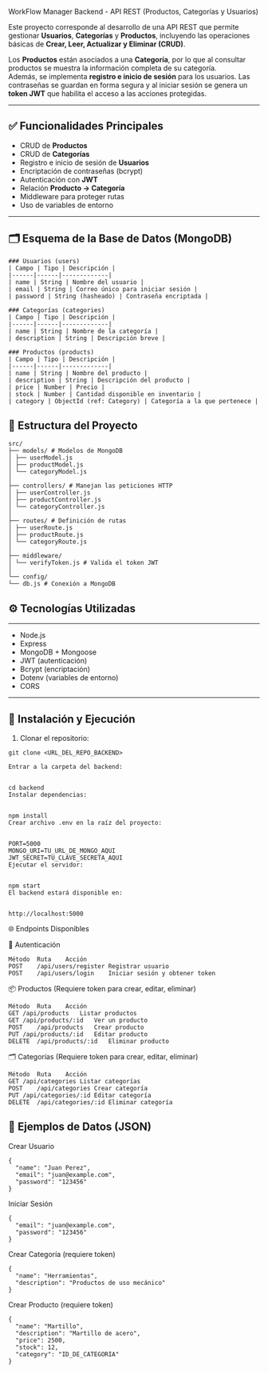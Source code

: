 WorkFlow Manager Backend - API REST (Productos, Categorías y Usuarios)

Este proyecto corresponde al desarrollo de una API REST que permite gestionar **Usuarios**, **Categorías** y **Productos**, incluyendo las operaciones básicas de **Crear, Leer, Actualizar y Eliminar (CRUD)**.

Los **Productos** están asociados a una **Categoría**, por lo que al consultar productos se muestra la información completa de su categoría.  
Además, se implementa **registro e inicio de sesión** para los usuarios. Las contraseñas se guardan en forma segura y al iniciar sesión se genera un **token JWT** que habilita el acceso a las acciones protegidas.

---

## ✅ Funcionalidades Principales

- CRUD de **Productos**
- CRUD de **Categorías**
- Registro e inicio de sesión de **Usuarios**
- Encriptación de contraseñas (bcrypt)
- Autenticación con **JWT**
- Relación **Producto → Categoría**
- Middleware para proteger rutas
- Uso de variables de entorno

---

## 🗂️ Esquema de la Base de Datos (MongoDB)
```
### Usuarios (users)
| Campo | Tipo | Descripción |
|------|------|-------------|
| name | String | Nombre del usuario |
| email | String | Correo único para iniciar sesión |
| password | String (hasheado) | Contraseña encriptada |

### Categorías (categories)
| Campo | Tipo | Descripción |
|------|------|-------------|
| name | String | Nombre de la categoría |
| description | String | Descripción breve |

### Productos (products)
| Campo | Tipo | Descripción |
|------|------|-------------|
| name | String | Nombre del producto |
| description | String | Descripción del producto |
| price | Number | Precio |
| stock | Number | Cantidad disponible en inventario |
| category | ObjectId (ref: Category) | Categoría a la que pertenece |
```
## 📂 Estructura del Proyecto
```
src/
├── models/ # Modelos de MongoDB
│ ├── userModel.js
│ ├── productModel.js
│ └── categoryModel.js
│
├── controllers/ # Manejan las peticiones HTTP
│ ├── userController.js
│ ├── productController.js
│ └── categoryController.js
│
├── routes/ # Definición de rutas
│ ├── userRoute.js
│ ├── productRoute.js
│ └── categoryRoute.js
│
├── middleware/
│ └── verifyToken.js # Valida el token JWT
│
└── config/
└── db.js # Conexión a MongoDB
```
## ⚙️ Tecnologías Utilizadas
---
- Node.js
- Express
- MongoDB + Mongoose
- JWT (autenticación)
- Bcrypt (encriptación)
- Dotenv (variables de entorno)
- CORS

---

## 🔧 Instalación y Ejecución

1) Clonar el repositorio:
```
git clone <URL_DEL_REPO_BACKEND>

Entrar a la carpeta del backend:


cd backend
Instalar dependencias:


npm install
Crear archivo .env en la raíz del proyecto:


PORT=5000
MONGO_URI=TU_URL_DE_MONGO_AQUI
JWT_SECRET=TU_CLAVE_SECRETA_AQUI
Ejecutar el servidor:


npm start
El backend estará disponible en:


http://localhost:5000
```
🌐 Endpoints Disponibles

🔐 Autenticación
```
Método	Ruta	Acción
POST	/api/users/register	Registrar usuario
POST	/api/users/login	Iniciar sesión y obtener token
```
📦 Productos (Requiere token para crear, editar, eliminar)
```
Método	Ruta	Acción
GET	/api/products	Listar productos
GET	/api/products/:id	Ver un producto
POST	/api/products	Crear producto
PUT	/api/products/:id	Editar producto
DELETE	/api/products/:id	Eliminar producto
```
🗂️ Categorías (Requiere token para crear, editar, eliminar)
```
Método	Ruta	Acción
GET	/api/categories	Listar categorías
POST	/api/categories	Crear categoría
PUT	/api/categories/:id	Editar categoría
DELETE	/api/categories/:id	Eliminar categoría
```
📄 Ejemplos de Datos (JSON)
---
Crear Usuario
```
{
  "name": "Juan Perez",
  "email": "juan@example.com",
  "password": "123456"
}
```
Iniciar Sesión
```
{
  "email": "juan@example.com",
  "password": "123456"
}
```
Crear Categoría (requiere token)
```
{
  "name": "Herramientas",
  "description": "Productos de uso mecánico"
}
```
Crear Producto (requiere token)
```
{
  "name": "Martillo",
  "description": "Martillo de acero",
  "price": 2500,
  "stock": 12,
  "category": "ID_DE_CATEGORIA"
}
